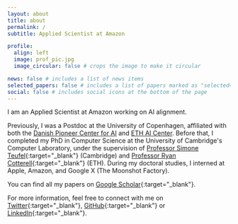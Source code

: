 ```yaml
---
layout: about
title: about
permalink: /
subtitle: Applied Scientist at Amazon

profile:
  align: left
  image: prof_pic.jpg
  image_circular: false # crops the image to make it circular

news: false # includes a list of news items
selected_papers: false # includes a list of papers marked as "selected={true}"
social: false # includes social icons at the bottom of the page
---
```


I am an Applied Scientist at Amazon working on AI alignment.

Previously, I was a Postdoc at the University of Copenhagen, affiliated with both the [Danish Pioneer Center for AI](https://www.aicentre.dk/) and [ETH AI Center](https://ai.ethz.ch/).
Before that, I completed my PhD in Computer Science at the University of Cambridge's Computer Laboratory, under the supervision of [Professor Simone Teufel](https://www.cl.cam.ac.uk/~sht25/){:target="\_blank"} (Cambridge) and [Professor Ryan Cotterell](https://inf.ethz.ch/people/person-detail.cotterell.html){:target="\_blank"} (ETH).
During my doctoral studies, I interned at Apple, Amazon, and Google X (The Moonshot Factory).

You can find all my papers on [Google Scholar](https://scholar.google.com/citations?user=w6_YNtgAAAAJ&hl=en){:target="\_blank"}. 

For more information, feel free to connect with me on [Twitter](https://twitter.com/ValvodaJosef){:target="\_blank"}, [GitHub](https://github.com/valvoda){:target="\_blank"} or [LinkedIn](https://www.linkedin.com/in/valvoda/){:target="\_blank"}.
